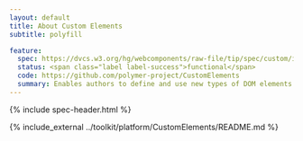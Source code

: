 ```yaml
---
layout: default
title: About Custom Elements
subtitle: polyfill

feature:
  spec: https://dvcs.w3.org/hg/webcomponents/raw-file/tip/spec/custom/index.html
  status: <span class="label label-success">functional</span>
  code: https://github.com/polymer-project/CustomElements
  summary: Enables authors to define and use new types of DOM elements in a document.
---
```


{% include spec-header.html %}

{% include_external ../toolkit/platform/CustomElements/README.md %}

